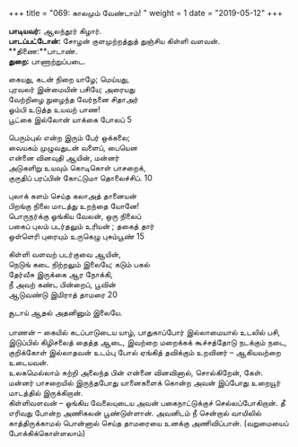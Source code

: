 ﻿+++
title = "069: காலமும் வேண்டாம்!  "
weight = 1
date = "2019-05-12"
+++

**பாடியவர்:** ஆலந்தூர் கிழார்.  
**பாடப்பட்டோன்:** சோழன் குளமுற்றத்துத் துஞ்சிய கிள்ளி வளவன்.  
**திணை:**பாடாண்.  
**துறை:** பாணாற்றுப்படை.  
  
கையது, கடன் நிறை யாழே; மெய்யது,  
புரவலர் இன்மையின் பசியே; அரையது  
வேற்றிழை நுழைந்த வேர்நனை சிதாஅர்  
ஓம்பி உடுத்த உயவற் பாண!  
பூட்கை இல்லோன் யாக்கை போலப் 5  
  
பெரும்புல் என்ற இரும் பேர் ஒக்கலை;  
வையகம் முழுவதுடன் வளைப், பையென  
என்னை வினவுதி ஆயின், மன்னர்  
அடுகளிறு உயவும் கொடிகொள் பாசறைக்,  
குருதிப் பரப்பின் கோட்டுமா தொலைச்சிப். 10  
  
புலாக் களம் செய்த கலாஅத் தானையன்  
பிறங்கு நிலை மாடத்து உறந்தை யோனே!  
பொருநர்க்கு ஓங்கிய வேலன், ஒரு நிலைப்  
பகைப் புலம் படர்தலும் உரியன் ; தகைத் தார்  
ஒள்ளெரி புரையும் உருகெழு புசும்பூண் 15  
  
கிள்ளி வளவற் படர்குவை ஆயின்,  
நெடுங் கடை நிற்றலும் இலையே; கடும் பகல்  
தேர்வீசு இருக்கை ஆர நோக்கி,  
நீ அவற் கண்ட பின்றைப், பூவின்  
ஆடுவண்டு இமிராத் தாமரை 20  
  
சூடாய் ஆதல் அதனினும் இலையே.  
   
பாணன் – கையில் கடப்பாடுடைய யாழ், பாதுகாப்போர் இல்லாமையால் உடலில் பசி, இடுப்பில் கிழிசலைத் தைத்த ஆடை, இவற்றை மறைக்கக் கூச்சத்தோடு நடக்கும் நடை, குறிக்கோள் இல்லாதவன் உடம்பு போல் ஏங்கித் தவிக்கும் உறவினர் – ஆகியவற்றை உடையவன்.  
உலகமெல்லாம் சுற்றி அலைந்த பின் என்னை வினவினால், சொல்கிறேன், கேள்.  
மன்னர் பாசறையில் இருந்தபோது யானைகளைக் கொன்ற அவன் இப்போது உறையூர் மாடத்தில் இருக்கிறான்.  
கிள்ளிவளவன் – ஓங்கிய வேலையுடைய அவன் பகைநாட்டுக்குச் செல்லப்போகிறான். தீ எரிவது போன்ற அணிகலன் பூண்டுள்ளான். அவனிடம் நீ சென்றால் வாயிலில் காத்திருக்காமல் பொன்னால் செய்த தாமரையை உனக்கு அணிவிப்பான். (வறுமையைப் போக்கிக்கொள்ளலாம்)  
